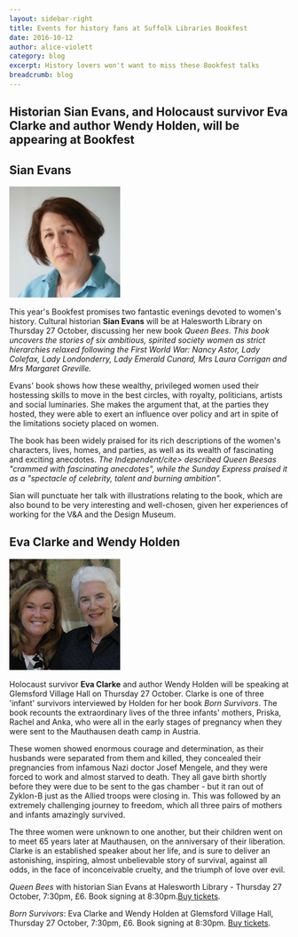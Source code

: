 ```yaml
---
layout: sidebar-right
title: Events for history fans at Suffolk Libraries Bookfest
date: 2016-10-12
author: alice-violett
category: blog
excerpt: History lovers won't want to miss these Bookfest talks
breadcrumb: blog
---
```

**Historian Sian Evans, and Holocaust survivor Eva Clarke and author Wendy Holden, will be appearing at Bookfest**
---

## Sian Evans

![Sian Evans](images/article/bookfest-sian-evans-r.jpg)

This year's Bookfest promises two fantastic evenings devoted to women's history.  Cultural historian **Sian Evans** will be at Halesworth Library on Thursday 27 October, discussing her new book <cite>Queen Bees</a>.  This book uncovers the stories of six ambitious, spirited society women as strict hierarchies relaxed following the First World War: Nancy Astor, Lady Colefax, Lady Londonderry, Lady Emerald Cunard, Mrs Laura Corrigan and Mrs Margaret Greville.

Evans' book shows how these wealthy, privileged women used their hostessing skills to move in the best circles, with royalty, politicians, artists and social luminaries.  She makes the argument that, at the parties they hosted, they were able to exert an influence over policy and art in spite of the limitations society placed on women.  

The book has been widely praised for its rich descriptions of the women's characters, lives, homes, and parties, as well as its wealth of fascinating and exciting anecdotes.  <cite>The Independent/cite> described <cite>Queen Bees</cite>as "crammed with fascinating anecdotes", while the <cite>Sunday Express</cite> praised it as a "spectacle of celebrity, talent and burning ambition".

Sian will punctuate her talk with illustrations relating to the book, which are also bound to be very interesting and well-chosen, given her experiences of working for the V&A and the Design Museum.

## Eva Clarke and Wendy Holden

![Eva Clarke and Wendy Holden](images/article/wendy-holden-eva-clarke-200.jpg)

Holocaust survivor **Eva Clarke** and author Wendy Holden will be speaking at Glemsford Village Hall on Thursday 27 October.  Clarke is one of three 'infant' survivors interviewed by Holden for her book <cite>Born Survivors</cite>.  The book recounts the extraordinary lives of the three infants' mothers, Priska, Rachel and Anka, who were all in the early stages of pregnancy when they were sent to the Mauthausen death camp in Austria.  

These women showed enormous courage and determination, as their husbands were separated from them and killed, they concealed their pregnancies from infamous Nazi doctor Josef Mengele, and they were forced to work and almost starved to death.  They all gave birth shortly before they were due to be sent to the gas chamber - but it ran out of Zyklon-B just as the Allied troops were closing in.  This was followed by an extremely challenging journey to freedom, which all three pairs of mothers and infants amazingly survived.   

The three women were unknown to one another, but their children went on to meet 65 years later at Mauthausen, on the anniversary of their liberation.  Clarke is an established speaker about her life, and is sure to deliver an astonishing, inspiring, almost unbelievable story of survival, against all odds, in the face of inconceivable cruelty, and the triumph of love over evil.

<div class="{% include /c/generic-panel.html %}">

<p><cite>Queen Bees</cite> with historian Sian Evans at Halesworth Library - Thursday 27 October, 7:30pm, £6.  Book signing at 8:30pm.<a href="https://www.eventbrite.co.uk/e/meeting-queen-bees-with-historian-sian-evans-tickets-26754017988">Buy tickets</a>.</p>

<p><cite>Born Survivors</cite>: Eva Clarke and Wendy Holden at Glemsford Village Hall, Thursday 27 October, 7:30pm, £6.   Book signing at 8:30pm. <a href="https://www.eventbrite.co.uk/e/born-survivors-eva-clarke-with-author-wendy-holden-tickets-27624969026">Buy tickets</a>.</p>
</div>
